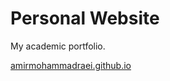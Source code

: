 # Personal Website

My academic portfolio.

[amirmohammadraei.github.io](https://amirmohammadraei.github.io)
